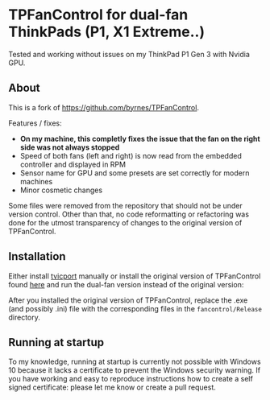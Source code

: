 # TPFanControl for dual-fan ThinkPads (P1, X1 Extreme..)

Tested and working without issues on my ThinkPad P1 Gen 3 with Nvidia GPU.

## About

This is a fork of https://github.com/byrnes/TPFanControl.

Features / fixes:

- **On my machine, this completly fixes the issue that the fan on the right side was not always stopped**
- Speed of both fans (left and right) is now read from the embedded controller and displayed in RPM
- Sensor name for GPU and some presets are set correctly for modern machines
- Minor cosmetic changes

Some files were removed from the repository that should not be under version control. Other than that, no code reformatting or refactoring was done for the utmost transparency of changes to the original version of TPFanControl.

## Installation

Either install [tvicport](https://www.entechtaiwan.com/dev/port/index.shtm) manually or install the original version of TPFanControl found [here](https://sourceforge.net/projects/tp4xfancontrol/) and run the dual-fan version instead of the original version:

After you installed the original version of TPFanControl, replace the .exe (and possibly .ini) file with the corresponding files in the `fancontrol/Release` directory.

## Running at startup
To my knowledge, running at startup is currently not possible with Windows 10 because it lacks a certificate to prevent the Windows security warning. If you have working and easy to reproduce instructions how to create a self signed certificate: please let me know or create a pull request.
